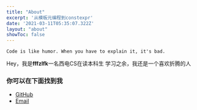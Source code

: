 ```yaml
---
title: "About"
excerpt: '从模板元编程到constexpr'
date: '2021-03-11T05:35:07.322Z'
layout: "about"
showToc: false
---
```


`Code is like humor. When you have to explain it, it's bad.`

Hey，我是**fffzlfk**一名西电CS在读本科生
学习之余，我还是一个喜欢折腾的人

### 你可以在下面找到我

- [GitHub](https://github.com/fffzlfk)
- [Email](mailto:fffzlfk@qq.com)